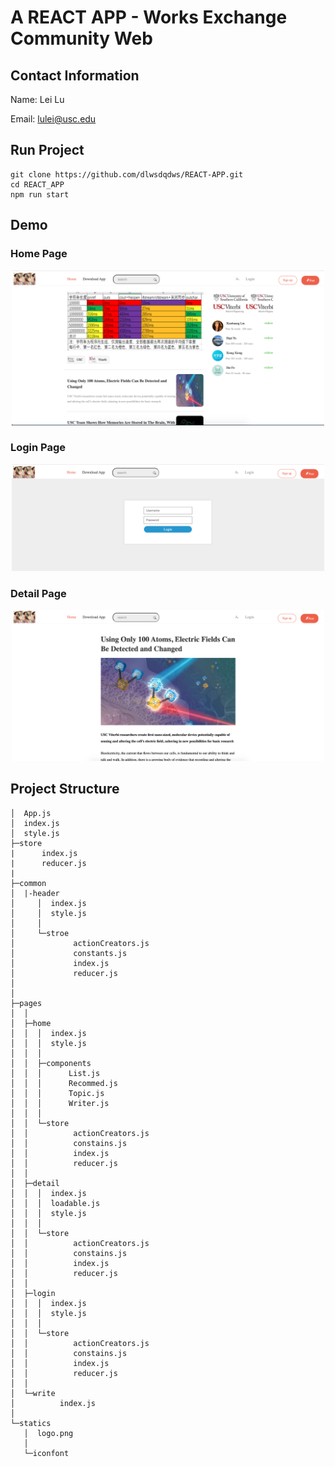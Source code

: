 # A REACT APP - Works Exchange Community Web

## Contact Information
Name: Lei Lu

Email: lulei@usc.edu

## Run Project
```
git clone https://github.com/dlwsdqdws/REACT-APP.git
cd REACT_APP
npm run start
```

## Demo
### Home Page
<p align="center"><img src="https://github.com/dlwsdqdws/REACT-APP/blob/main/public/img/homePage.png" alt="Trojan" width="500" /></p>

### Login Page
<p align="center"><img src="https://github.com/dlwsdqdws/REACT-APP/blob/main/public/img/Login.png" alt="Trojan" width="500" /></p>

### Detail Page
<p align="center"><img src="https://github.com/dlwsdqdws/REACT-APP/blob/main/public/img/Detail.png" alt="Trojan" width="500" /></p>

## Project Structure
```
│  App.js                         
│  index.js                       
│  style.js                       
├─store   
|      index.js                  
|      reducer.js                
|
├─common                        
│  |-header                       
│     │  index.js                 
│     │  style.js                 
│     │
│     └─stroe                     
│             actionCreators.js  
│             constants.js       
│             index.js            
│             reducer.js          
│  
│
├─pages                           
│  │
│  ├─home                        
│  │  │  index.js                 
│  │  │  style.js                
│  │  │
│  │  ├─components                
│  │  │      List.js              
│  │  │      Recommed.js         
│  │  │      Topic.js            
│  │  │      Writer.js           
│  │  │
│  │  └─store
│  │          actionCreators.js   
│  │          constains.js        
│  │          index.js            
│  │          reducer.js          
│  │
│  ├─detail                       
│  │  │  index.js                 
│  │  │  loadable.js              
│  │  │  style.js
│  │  │
│  │  └─store
│  │          actionCreators.js
│  │          constains.js
│  │          index.js
│  │          reducer.js
│  │
│  ├─login                        
│  │  │  index.js
│  │  │  style.js
│  │  │
│  │  └─store
│  │          actionCreators.js
│  │          constains.js
│  │          index.js
│  │          reducer.js
│  │
│  └─write                        
│          index.js               
│
└─statics                         
   │  logo.png                    
   │
   └─iconfont                     

```
